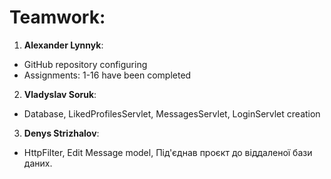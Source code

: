 # Teamwork:

1. **Alexander Lynnyk**:
 - GitHub repository configuring
 - Assignments: 1-16 have been completed

2. **Vladyslav Soruk**:
 - Database, LikedProfilesServlet, MessagesServlet, LoginServlet creation

3. **Denys Strizhalov**:
 - HttpFilter, Edit Message model, Під'єднав проєкт до віддаленої бази даних.

